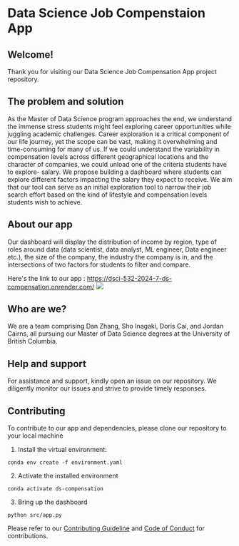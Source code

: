 # Data Science Job Compenstaion App

## Welcome!
Thank you for visiting our Data Science Job Compensation App project repository.

## The problem and solution

As the Master of Data Science program approaches the end, we understand the immense stress students might feel exploring career opportunities while juggling academic challenges. Career exploration is a critical component of our life journey, yet the scope can be vast, making it overwhelming and time-consuming for many of us. If we could understand the variability in compensation levels across different geographical locations and the character of companies, we could unload one of the criteria students have to explore- salary. We propose building a dashboard where students can explore different factors impacting the salary they expect to receive. We aim that our tool can serve as an initial exploration tool to narrow their job search effort based on the kind of lifestyle and compensation levels students wish to achieve. 

## About our app

Our dashboard will display the distribution of income by region, type of roles around data (data scientist, data analyst, ML engineer, Data engineer etc.), the size of the company, the industry the company is in, and the intersections of two factors for students to filter and compare.

Here's the link to our app : https://dsci-532-2024-7-ds-compensation.onrender.com/
![](https://github.com/UBC-MDS/DSCI-532_2024_7_ds-compensation/blob/main/img/demo.gif)

## Who are we?

We are a team comprising Dan Zhang, Sho Inagaki, Doris Cai, and Jordan Cairns, all pursuing our Master of Data Science degrees at the University of British Columbia.

## Help and support

For assistance and support, kindly open an issue on our repository. We diligently monitor our issues and strive to provide timely responses.

## Contributing

To contribute to our app and dependencies, please clone our repository to your local machine

1. Install the virtual environment:

```conda env create -f environment.yaml```

2. Activate the installed environment

```conda activate ds-compensation```

3. Bring up the dashboard

```python src/app.py```


Please refer to our [Contributing Guideline](https://github.com/UBC-MDS/DSCI-532_2024_7_ds-compensation/blob/main/CONTRIBUTING.md) and [Code of Conduct](https://github.com/UBC-MDS/DSCI-532_2024_7_ds-compensation/blob/main/CODE_OF_CONDUCT.md) for contributions.
